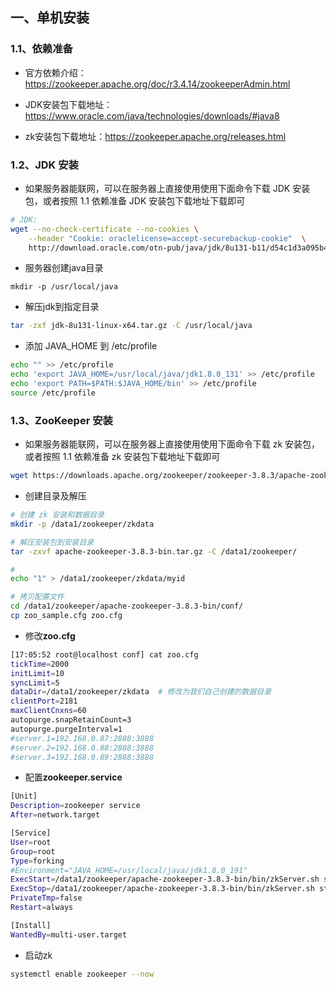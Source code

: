 ## 一、单机安装

### 1.1、依赖准备

- 官方依赖介绍：https://zookeeper.apache.org/doc/r3.4.14/zookeeperAdmin.html

- JDK安装包下载地址：https://www.oracle.com/java/technologies/downloads/#java8

- zk安装包下载地址：https://zookeeper.apache.org/releases.html

### 1.2、JDK 安装

- 如果服务器能联网，可以在服务器上直接使用使用下面命令下载 JDK 安装包，或者按照 1.1 依赖准备 JDK 安装包下载地址下载即可

```bash
# JDK:
wget --no-check-certificate --no-cookies \
    --header "Cookie: oraclelicense=accept-securebackup-cookie"  \
    http://download.oracle.com/otn-pub/java/jdk/8u131-b11/d54c1d3a095b4ff2b6607d096fa80163/jdk-8u131-linux-x64.tar.gz
```

- 服务器创建java目录

```
mkdir -p /usr/local/java
```

- 解压jdk到指定目录

```bash
tar -zxf jdk-8u131-linux-x64.tar.gz -C /usr/local/java
```

- 添加 JAVA_HOME 到 /etc/profile

```bash
echo "" >> /etc/profile
echo 'export JAVA_HOME=/usr/local/java/jdk1.8.0_131' >> /etc/profile
echo 'export PATH=$PATH:$JAVA_HOME/bin' >> /etc/profile
source /etc/profile
```

### 1.3、ZooKeeper 安装

- 如果服务器能联网，可以在服务器上直接使用使用下面命令下载 zk 安装包，或者按照 1.1 依赖准备 zk 安装包下载地址下载即可

```bash
wget https://downloads.apache.org/zookeeper/zookeeper-3.8.3/apache-zookeeper-3.8.3-bin.tar.gz
```

- 创建目录及解压

```bash
# 创建 zk 安装和数据目录
mkdir -p /data1/zookeeper/zkdata 

# 解压安装包到安装目录
tar -zxvf apache-zookeeper-3.8.3-bin.tar.gz -C /data1/zookeeper/

# 
echo "1" > /data1/zookeeper/zkdata/myid

# 拷贝配置文件
cd /data1/zookeeper/apache-zookeeper-3.8.3-bin/conf/
cp zoo_sample.cfg zoo.cfg
```

- 修改**zoo.cfg**

```bash
[17:05:52 root@localhost conf] cat zoo.cfg
tickTime=2000
initLimit=10
syncLimit=5
dataDir=/data1/zookeeper/zkdata  # 修改为我们自己创建的数据目录
clientPort=2181
maxClientCnxns=60
autopurge.snapRetainCount=3
autopurge.purgeInterval=1
#server.1=192.168.0.87:2888:3888
#server.2=192.168.0.88:2888:3888
#server.3=192.168.0.89:2888:3888
```

- 配置**zookeeper.service**

```bash
[Unit]
Description=zookeeper service
After=network.target

[Service]
User=root
Group=root
Type=forking
#Environment="JAVA_HOME=/usr/local/java/jdk1.8.0_191"
ExecStart=/data1/zookeeper/apache-zookeeper-3.8.3-bin/bin/zkServer.sh start
ExecStop=/data1/zookeeper/apache-zookeeper-3.8.3-bin/bin/zkServer.sh stop
PrivateTmp=false
Restart=always

[Install]
WantedBy=multi-user.target
```

- 启动zk

```bash
systemctl enable zookeeper --now
```

